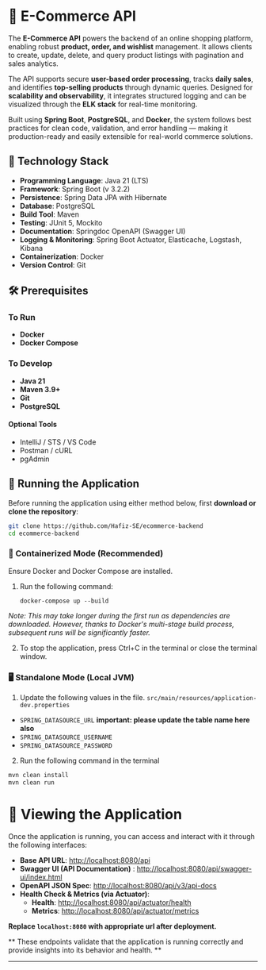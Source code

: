 # 🛒 E-Commerce API

The **E-Commerce API** powers the backend of an online shopping platform, enabling robust **product, order, and wishlist** management. It allows clients to create, update, delete, and query product listings with pagination and sales analytics.

The API supports secure **user-based order processing**, tracks **daily sales**, and identifies **top-selling products** through dynamic queries. Designed for **scalability and observability**, it integrates structured logging and can be visualized through the **ELK stack** for real-time monitoring.

Built using **Spring Boot**, **PostgreSQL**, and **Docker**, the system follows best practices for clean code, validation, and error handling — making it production-ready and easily extensible for real-world commerce solutions.

## 🧰 Technology Stack

- **Programming Language**: Java 21 (LTS)
- **Framework**: Spring Boot (v 3.2.2)
- **Persistence**: Spring Data JPA with Hibernate
- **Database**: PostgreSQL
- **Build Tool**: Maven
- **Testing**: JUnit 5, Mockito
- **Documentation**: Springdoc OpenAPI (Swagger UI)
- **Logging & Monitoring**: Spring Boot Actuator, Elasticache, Logstash, Kibana 
- **Containerization**: Docker
- **Version Control**: Git

## 🛠️ Prerequisites

### To Run

- **Docker**
- **Docker Compose**

### To Develop

- **Java 21**
- **Maven 3.9+**
- **Git**
- **PostgreSQL**

#### Optional Tools

- IntelliJ / STS / VS Code
- Postman / cURL
- pgAdmin

## 🚀 Running the Application

Before running the application using either method below, first **download or clone the repository**:

```bash 
git clone https://github.com/Hafiz-SE/ecommerce-backend
cd ecommerce-backend
```

### 🐳 Containerized Mode (Recommended)

Ensure Docker and Docker Compose are installed.

1. Run the following command:

   `docker-compose up --build`

*Note: This may take longer during the first run as dependencies are downloaded. However, thanks to Docker's multi-stage
build process, subsequent runs will be significantly faster.*

2. To stop the application, press Ctrl+C in the terminal or close the terminal window.

### 🖥️ Standalone Mode (Local JVM)

1. Update the following values in the file. `src/main/resources/application-dev.properties`

- `SPRING_DATASOURCE_URL` **important:  please update the table name here also**
- `SPRING_DATASOURCE_USERNAME`
- `SPRING_DATASOURCE_PASSWORD`

2. Run the following command in the terminal

```bash
mvn clean install
mvn clean run
```

# 👀 Viewing the Application

Once the application is running, you can access and interact with it through the following interfaces:

- **Base API URL**: [http://localhost:8080/api](http://localhost:8080/api)
- **Swagger UI (API Documentation)** : [http://localhost:8080/api/swagger-ui/index.html](http://localhost:8080/api/swagger-ui/index.html)
- **OpenAPI JSON Spec**: [http://localhost:8080/api/v3/api-docs](http://localhost:8080/api/v3/api-docs)
- **Health Check & Metrics (via Actuator)**:
    - **Health**: [http://localhost:8080/api/actuator/health](http://localhost:8080/api/actuator/health)
    - **Metrics**: [http://localhost:8080/api/actuator/metrics](http://localhost:8080/api/actuator/metrics)
 
**Replace `localhost:8080` with appropriate url after deployment.**  


** These endpoints validate that the application is running correctly and provide insights into its behavior and health. **

---